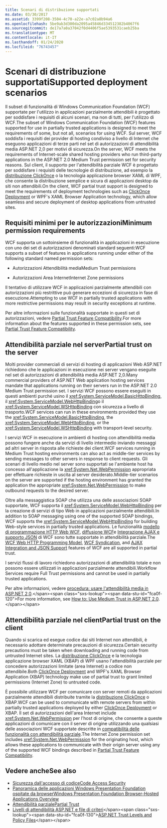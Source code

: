 ```yaml
---
title: Scenari di distribuzione supportati
ms.date: 03/30/2017
ms.assetid: 3399f208-3504-4c70-a22e-a7c02a8b94a6
ms.openlocfilehash: 5be9ab3d300da2095a45846d334512382b4067f6
ms.sourcegitcommit: de17a7a0a37042f0d4406f5ae5393531caeb25ba
ms.translationtype: MT
ms.contentlocale: it-IT
ms.lasthandoff: 01/24/2020
ms.locfileid: "76743457"
---
```

# <a name="supported-deployment-scenarios"></a><span data-ttu-id="fca0f-102">Scenari di distribuzione supportati</span><span class="sxs-lookup"><span data-stu-id="fca0f-102">Supported deployment scenarios</span></span>

<span data-ttu-id="fca0f-103">Il subset di funzionalità di Windows Communication Foundation (WCF) supportate per l'utilizzo in applicazioni parzialmente attendibili è progettato per soddisfare i requisiti di alcuni scenari, ma non di tutti, per l'utilizzo di WCF.</span><span class="sxs-lookup"><span data-stu-id="fca0f-103">The subset of Windows Communication Foundation (WCF) features supported for use in partially trusted applications is designed to meet the requirements of some, but not all, scenarios for using WCF.</span></span> <span data-ttu-id="fca0f-104">Sul server, WCF soddisfa i requisiti dei provider di hosting condiviso a livello di Internet che eseguono applicazioni di terze parti nel set di autorizzazioni di attendibilità media ASP.NET 2,0 per motivi di sicurezza.</span><span class="sxs-lookup"><span data-stu-id="fca0f-104">On the server, WCF meets the requirements of Internet-scale shared hosting providers who run third-party applications in the ASP.NET 2.0 Medium Trust permission set for security reasons.</span></span> <span data-ttu-id="fca0f-105">Sul client, il supporto per l'attendibilità parziale WCF è progettato per soddisfare i requisiti delle tecnologie di distribuzione, ad esempio la [distribuzione ClickOnce](/visualstudio/deployment/clickonce-security-and-deployment) o la tecnologia applicazione browser XAML di WPF, che consente la distribuzione semplice e sicura di applicazioni desktop da siti non attendibili.</span><span class="sxs-lookup"><span data-stu-id="fca0f-105">On the client, WCF partial trust support is designed to meet the requirements of deployment technologies such as [ClickOnce Deployment](/visualstudio/deployment/clickonce-security-and-deployment) or WPF's XAML Browser Application technology, which allow seamless and secure deployment of desktop applications from untrusted sites.</span></span>

## <a name="minimum-permission-requirements"></a><span data-ttu-id="fca0f-106">Requisiti minimi per le autorizzazioni</span><span class="sxs-lookup"><span data-stu-id="fca0f-106">Minimum permission requirements</span></span>

<span data-ttu-id="fca0f-107">WCF supporta un sottoinsieme di funzionalità in applicazioni in esecuzione con uno dei set di autorizzazioni denominati standard seguenti:</span><span class="sxs-lookup"><span data-stu-id="fca0f-107">WCF supports a subset of features in applications running under either of the following standard named permission sets:</span></span>

- <span data-ttu-id="fca0f-108">Autorizzazioni Attendibilità media</span><span class="sxs-lookup"><span data-stu-id="fca0f-108">Medium Trust permissions</span></span>

- <span data-ttu-id="fca0f-109">Autorizzazioni Area Internet</span><span class="sxs-lookup"><span data-stu-id="fca0f-109">Internet Zone permissions</span></span>

<span data-ttu-id="fca0f-110">Il tentativo di utilizzare WCF in applicazioni parzialmente attendibili con autorizzazioni più restrittive può generare eccezioni di sicurezza in fase di esecuzione.</span><span class="sxs-lookup"><span data-stu-id="fca0f-110">Attempting to use WCF in partially trusted applications with more restrictive permissions may result in security exceptions at runtime.</span></span>

<span data-ttu-id="fca0f-111">Per altre informazioni sulle funzionalità supportate in questi set di autorizzazioni, vedere [Partial Trust Feature Compatibility](partial-trust-feature-compatibility.md).</span><span class="sxs-lookup"><span data-stu-id="fca0f-111">For more information about the features supported in these permission sets, see [Partial Trust Feature Compatibility](partial-trust-feature-compatibility.md).</span></span>

## <a name="partial-trust-on-the-server"></a><span data-ttu-id="fca0f-112">Attendibilità parziale nel server</span><span class="sxs-lookup"><span data-stu-id="fca0f-112">Partial trust on the server</span></span>

<span data-ttu-id="fca0f-113">Molti provider commerciali di servizi di hosting di applicazioni Web ASP.NET richiedono che le applicazioni in esecuzione nei server vengano eseguite nel set di autorizzazioni di attendibilità media ASP.NET 2,0.</span><span class="sxs-lookup"><span data-stu-id="fca0f-113">Many commercial providers of ASP.NET Web application hosting services mandate that applications running on their servers run in the ASP.NET 2.0 Medium Trust permission set.</span></span> <span data-ttu-id="fca0f-114">I servizi WCF possono essere eseguiti in questi ambienti purché usino il <xref:System.ServiceModel.BasicHttpBinding>, il <xref:System.ServiceModel.WebHttpBinding>o il <xref:System.ServiceModel.WSHttpBinding> con sicurezza a livello di trasporto.</span><span class="sxs-lookup"><span data-stu-id="fca0f-114">WCF services can run in these environments provided they use the <xref:System.ServiceModel.BasicHttpBinding>, the <xref:System.ServiceModel.WebHttpBinding>, or the <xref:System.ServiceModel.WSHttpBinding> with transport-level security.</span></span>

<span data-ttu-id="fca0f-115">I servizi WCF in esecuzione in ambienti di hosting con attendibilità media possono fungere anche da servizi di livello intermedio inviando messaggi ad altri server in risposta alle richieste dei client.</span><span class="sxs-lookup"><span data-stu-id="fca0f-115">WCF services running in Medium Trust hosting environments can also act as middle-tier services by sending messages to other servers in response to client requests.</span></span> <span data-ttu-id="fca0f-116">Gli scenari di livello medio nel server sono supportati se l'ambiente host ha concesso all'applicazione la <xref:System.Net.WebPermission> appropriata per effettuare richieste in uscita al server desiderato.</span><span class="sxs-lookup"><span data-stu-id="fca0f-116">Middle-tier scenarios on the server are supported if the hosting environment has granted the application the appropriate <xref:System.Net.WebPermission> to make outbound requests to the desired server.</span></span>

<span data-ttu-id="fca0f-117">Oltre alla messaggistica SOAP che utilizza una delle associazioni SOAP supportate, WCF supporta il <xref:System.ServiceModel.WebHttpBinding> per la creazione di servizi di tipo Web in applicazioni parzialmente attendibili.</span><span class="sxs-lookup"><span data-stu-id="fca0f-117">In addition to SOAP messaging using one of the supported SOAP bindings, WCF supports the <xref:System.ServiceModel.WebHttpBinding> for building Web-style services in partially trusted applications.</span></span> <span data-ttu-id="fca0f-118">Le funzionalità [modello di programmazione HTTP Web WCF](wcf-web-http-programming-model.md), [diffusione WCF](wcf-syndication.md)e [Integrazione AJAX e supporto JSON](ajax-integration-and-json-support.md) di WCF sono tutte supportate in attendibilità parziale.</span><span class="sxs-lookup"><span data-stu-id="fca0f-118">The [WCF Web HTTP Programming Model](wcf-web-http-programming-model.md), [WCF Syndication](wcf-syndication.md), and [AJAX Integration and JSON Support](ajax-integration-and-json-support.md) features of WCF are all supported in partial trust.</span></span>

<span data-ttu-id="fca0f-119">I servizi flussi di lavoro richiedono autorizzazioni di attendibilità totale e non possono essere utilizzati in applicazioni parzialmente attendibili.</span><span class="sxs-lookup"><span data-stu-id="fca0f-119">Workflow Services require Full Trust permissions and cannot be used in partially trusted applications.</span></span>

<span data-ttu-id="fca0f-120">Per altre informazioni, vedere [procedura: usare l'attendibilità media in ASP.NET 2,0](https://docs.microsoft.com/previous-versions/msp-n-p/ff648344(v=pandp.10)).</span><span class="sxs-lookup"><span data-stu-id="fca0f-120">For more information, see [How to: Use Medium Trust in ASP.NET 2.0](https://docs.microsoft.com/previous-versions/msp-n-p/ff648344(v=pandp.10)).</span></span>

## <a name="partial-trust-on-the-client"></a><span data-ttu-id="fca0f-121">Attendibilità parziale nel client</span><span class="sxs-lookup"><span data-stu-id="fca0f-121">Partial trust on the client</span></span>

<span data-ttu-id="fca0f-122">Quando si scarica ed esegue codice dai siti Internet non attendibili, è necessario adottare determinate precauzioni di sicurezza.</span><span class="sxs-lookup"><span data-stu-id="fca0f-122">Certain security precautions must be taken when downloading and running code from untrusted Internet sites.</span></span> <span data-ttu-id="fca0f-123">La [distribuzione ClickOnce](/visualstudio/deployment/clickonce-security-and-deployment) e la tecnologia applicazione browser XAML (XBAP) di WPF usano l'attendibilità parziale per concedere autorizzazioni limitate (area Internet) a codice non attendibile.</span><span class="sxs-lookup"><span data-stu-id="fca0f-123">Both [ClickOnce Deployment](/visualstudio/deployment/clickonce-security-and-deployment) and WPF's XAML Browser Application (XBAP) technology make use of partial trust to grant limited permissions (Internet Zone) to untrusted code.</span></span>

<span data-ttu-id="fca0f-124">È possibile utilizzare WCF per comunicare con server remoti da applicazioni parzialmente attendibili distribuite tramite la [distribuzione ClickOnce](/visualstudio/deployment/clickonce-security-and-deployment) o XBAP.</span><span class="sxs-lookup"><span data-stu-id="fca0f-124">WCF can be used to communicate with remote servers from within partially trusted applications deployed by either [ClickOnce Deployment](/visualstudio/deployment/clickonce-security-and-deployment) or XBAP.</span></span> <span data-ttu-id="fca0f-125">Il set di autorizzazioni dell'area Internet include <xref:System.Net.WebPermission> per l'host di origine, che consente a queste applicazioni di comunicare con il server di origine utilizzando una qualsiasi delle associazioni WCF supportate descritte in [compatibilità delle funzionalità con attendibilità parziale](partial-trust-feature-compatibility.md).</span><span class="sxs-lookup"><span data-stu-id="fca0f-125">The Internet Zone permission set includes <xref:System.Net.WebPermission> for the originating host, which allows these applications to communicate with their origin server using any of the supported WCF bindings described in [Partial Trust Feature Compatibility](partial-trust-feature-compatibility.md).</span></span>

## <a name="see-also"></a><span data-ttu-id="fca0f-126">Vedere anche</span><span class="sxs-lookup"><span data-stu-id="fca0f-126">See also</span></span>

- [<span data-ttu-id="fca0f-127">Sicurezza dall'accesso di codice</span><span class="sxs-lookup"><span data-stu-id="fca0f-127">Code Access Security</span></span>](../../misc/code-access-security.md)
- [<span data-ttu-id="fca0f-128">Panoramica delle applicazioni Windows Presentation Foundation ospitate da browser</span><span class="sxs-lookup"><span data-stu-id="fca0f-128">Windows Presentation Foundation Browser-Hosted Applications Overview</span></span>](../../wpf/app-development/wpf-xaml-browser-applications-overview.md)
- [<span data-ttu-id="fca0f-129">Attendibilità parziale</span><span class="sxs-lookup"><span data-stu-id="fca0f-129">Partial Trust</span></span>](partial-trust.md)
- <span data-ttu-id="fca0f-130">[Livelli di attendibilità ASP.NET e file di criteri](https://docs.microsoft.com/previous-versions/wyts434y(v=vs.140))</span><span class="sxs-lookup"><span data-stu-id="fca0f-130">[ASP.NET Trust Levels and Policy Files](https://docs.microsoft.com/previous-versions/wyts434y(v=vs.140))</span></span>
